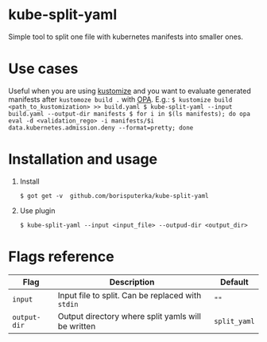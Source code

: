# kube-split-yaml
Simple tool to split one file with kubernetes manifests into smaller ones.

# Use cases
Useful when you are using [kustomize](https://kustomize.io) and you want to evaluate generated manifests after `kustomoze build .` with [OPA](https://www.openpolicyagent.org).
E.g.:
	```
	$ kustomize build <path_to_kustomization> >> build.yaml
	$ kube-split-yaml --input build.yaml --output-dir manifests
	$ for i in $(ls manifests); do opa eval -d <validation_rego> -i manifests/$i data.kubernetes.admission.deny --format=pretty; done
	```

# Installation and usage
1. Install
	```
	$ got get -v  github.com/borisputerka/kube-split-yaml
	```
2. Use plugin
	```
	$ kube-split-yaml --input <input_file> --outpud-dir <output_dir>
	```

# Flags reference
Flag         | Description                                        | Default
-------------|----------------------------------------------------|-------------
`input`      | Input file to split. Can be replaced with `stdin`  | `""`
`output-dir` | Output directory where split yamls will be written | `split_yaml`
